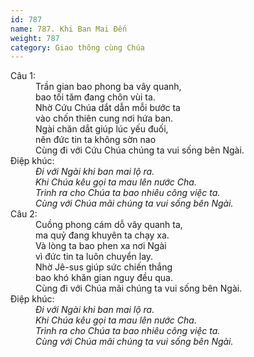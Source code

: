 ```yaml
---
id: 787
name: 787. Khi Ban Mai Đến
weight: 787
category: Giao thông cùng Chúa
---
```

<dl><dt>Câu 1:</dt><dd data-verse="1">Trần gian bao phong ba vây quanh, <br/>bao tối tăm đang chôn vùi ta. <br/>Nhờ Cứu Chúa dắt dẫn mỗi bước ta <br/>vào chốn thiên cung nơi hứa ban. <br/>Ngài chăn dắt giúp lúc yếu đuối, <br/>nên đức tin ta không sờn nao <br/>Cùng đi với Cứu Chúa chúng ta vui sống bên Ngài. </dd><dt>Điệp khúc:</dt><dd data-chorus="1"><em>Đi với Ngài khi ban mai lộ ra. <br/>Khi Chúa kêu gọi ta mau lên nước Cha. <br/>Trình ra cho Chúa ta bao nhiêu công việc ta. <br/>Cùng với Chúa mãi chúng ta vui sống bên Ngài. </em></dd><dt>Câu 2:</dt><dd data-verse="2">Cuồng phong cám dỗ vây quanh ta, <br/>ma quỷ đang khuyên ta chạy xa. <br/>Và lòng ta bao phen xa nơi Ngài <br/>vì đức tin ta luôn chuyển lay. <br/>Nhờ Jê-sus giúp sức chiến thắng <br/>bao khó khăn gian nguy đều qua. <br/>Cùng đi với Chúa mãi chúng ta vui sống bên Ngài. </dd><dt>Điệp khúc:</dt><dd data-chorus="1"><em>Đi với Ngài khi ban mai lộ ra. <br/>Khi Chúa kêu gọi ta mau lên nước Cha. <br/>Trình ra cho Chúa ta bao nhiêu công việc ta. <br/>Cùng với Chúa mãi chúng ta vui sống bên Ngài. </em></dd></dl>
